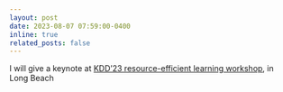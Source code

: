 ```yaml
---
layout: post
date: 2023-08-07 07:59:00-0400
inline: true
related_posts: false
---
```


<!-- A simple inline announcement with Markdown emoji! :sparkles: :smile: -->

I will give a keynote at [KDD’23 resource-efficient learning workshop](https://ncsu-dk-lab.github.io/workshops/relkd@2023/), in Long Beach
